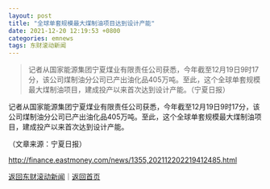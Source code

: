 ```yaml
---
layout: post
title: "全球单套规模最大煤制油项目达到设计产能"
date: 2021-12-20 12:19:53 +0800
categories: emnews
tags: 东财滚动新闻
---
```

> 记者从国家能源集团宁夏煤业有限责任公司获悉，今年截至12月19日9时17分，该公司煤制油分公司已产出油化品405万吨。至此，这个全球单套规模最大煤制油项目，建成投产以来首次达到设计产能。（宁夏日报）

<p>记者从国家能源集团宁夏煤业有限责任公司获悉，今年截至12月19日9时17分，该公司煤制油分公司已产出油化品405万吨。至此，这个全球单套规模最大煤制油项目，建成投产以来首次达到设计产能。</p><p class="em_media">（文章来源：宁夏日报）</p>

<http://finance.eastmoney.com/news/1355,202112202219412485.html>

[返回东财滚动新闻](//finews.withounder.com/emnews/)｜[返回首页](//finews.withounder.com/)